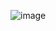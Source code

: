 ![image](https://github.com/terryyufei/Birthday_card/assets/123143795/2700f57a-f73e-43bc-aefe-da9cb76c67fb)


